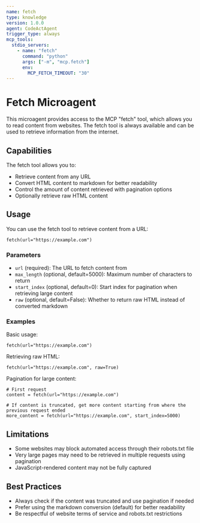 ```yaml
---
name: fetch
type: knowledge
version: 1.0.0
agent: CodeActAgent
trigger_type: always
mcp_tools:
  stdio_servers:
    - name: "fetch"
      command: "python"
      args: ["-m", "mcp.fetch"]
      env:
        MCP_FETCH_TIMEOUT: "30"
---
```


# Fetch Microagent

This microagent provides access to the MCP "fetch" tool, which allows you to read content from websites. The fetch tool is always available and can be used to retrieve information from the internet.

## Capabilities

The fetch tool allows you to:
- Retrieve content from any URL
- Convert HTML content to markdown for better readability
- Control the amount of content retrieved with pagination options
- Optionally retrieve raw HTML content

## Usage

You can use the fetch tool to retrieve content from a URL:

```
fetch(url="https://example.com")
```

### Parameters

- `url` (required): The URL to fetch content from
- `max_length` (optional, default=5000): Maximum number of characters to return
- `start_index` (optional, default=0): Start index for pagination when retrieving large content
- `raw` (optional, default=False): Whether to return raw HTML instead of converted markdown

### Examples

Basic usage:
```
fetch(url="https://example.com")
```

Retrieving raw HTML:
```
fetch(url="https://example.com", raw=True)
```

Pagination for large content:
```
# First request
content = fetch(url="https://example.com")

# If content is truncated, get more content starting from where the previous request ended
more_content = fetch(url="https://example.com", start_index=5000)
```

## Limitations

- Some websites may block automated access through their robots.txt file
- Very large pages may need to be retrieved in multiple requests using pagination
- JavaScript-rendered content may not be fully captured

## Best Practices

- Always check if the content was truncated and use pagination if needed
- Prefer using the markdown conversion (default) for better readability
- Be respectful of website terms of service and robots.txt restrictions